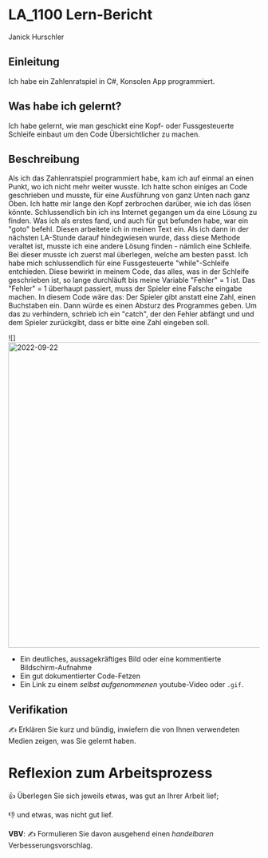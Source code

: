 # LA_1100 Lern-Bericht
Janick Hurschler

## Einleitung

Ich habe ein Zahlenratspiel in C#, Konsolen App programmiert.

## Was habe ich gelernt?

Ich habe gelernt, wie man geschickt eine Kopf- oder Fussgesteuerte Schleife einbaut um den Code Übersichtlicher zu machen.

## Beschreibung

Als ich das Zahlenratspiel programmiert habe, kam ich auf einmal an einen Punkt, wo ich nicht mehr weiter wusste. 
Ich hatte schon einiges an Code geschrieben und musste, für eine Ausführung von ganz Unten nach ganz Oben. Ich hatte mir lange den Kopf zerbrochen darüber, 
wie ich das lösen könnte. Schlussendlich bin ich ins Internet gegangen um da eine Lösung zu finden. Was ich als erstes fand, und auch für gut befunden
habe, war ein "goto" befehl. Diesen arbeitete ich in meinen Text ein. Als ich dann in der nächsten LA-Stunde darauf hindegwiesen wurde, dass diese Methode veraltet ist,
musste ich eine andere Lösung finden - nämlich eine Schleife. Bei dieser musste ich zuerst mal überlegen, welche am besten passt. Ich habe mich schlussendlich
für eine Fussgesteuerte "while"-Schleife entchieden.
Diese bewirkt in meinem Code, das alles, was in der Schleife geschrieben ist, so lange durchläuft bis meine Variable "Fehler" = 1 ist. Das "Fehler" = 1 überhaupt passiert,
muss der Spieler eine Falsche eingabe machen. In diesem Code wäre das: Der Spieler gibt anstatt eine Zahl, einen Buchstaben ein. Dann würde es einen Absturz des Programmes
geben. Um das zu verhindern, schrieb ich ein "catch", der den Fehler abfängt und und dem Spieler zurückgibt, dass er bitte eine Zahl eingeben soll.

![]<img width="612" alt="2022-09-22" src="https://user-images.githubusercontent.com/111045598/191694447-996302cc-95a6-424c-abff-853e4857c248.png">

* Ein deutliches, aussagekräftiges Bild oder eine kommentierte Bildschirm-Aufnahme
* Ein gut dokumentierter Code-Fetzen
* Ein Link zu einem *selbst aufgenommenen* youtube-Video oder `.gif`.

## Verifikation

✍️ Erklären Sie kurz und bündig, inwiefern die von Ihnen verwendeten Medien zeigen, was Sie gelernt haben.

# Reflexion zum Arbeitsprozess

👍 Überlegen Sie sich jeweils etwas, was gut an Ihrer Arbeit lief; 

👎 und etwas, was nicht gut lief.

**VBV**: ✍️ Formulieren Sie davon ausgehend einen *handelbaren* Verbesserungsvorschlag.
